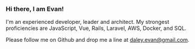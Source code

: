 ### Hi there, I am Evan!

I'm an experienced developer, leader and architect. My strongest proficiencies are JavaScript, Vue, Rails, Laravel, AWS, Docker, and SQL.

Please follow me on Github and drop me a line at daley.evan@gmail.com.

